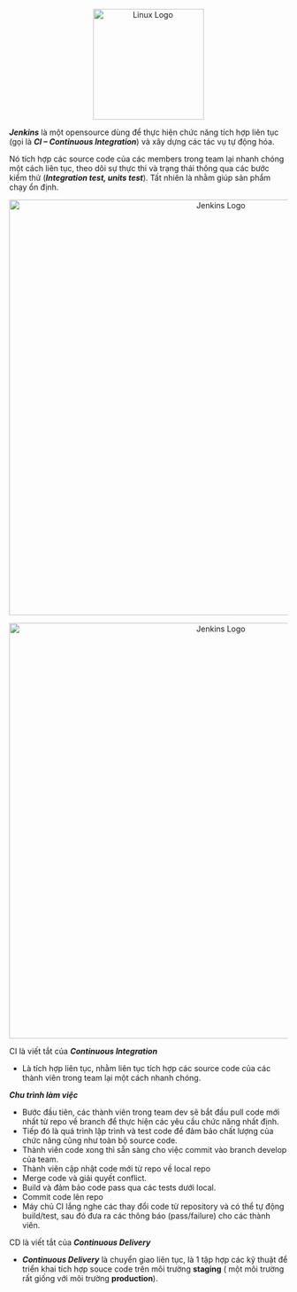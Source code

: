 <p align = "center">
  <a href="https://www.jenkins.io" target="blank"><img src="https://upload.wikimedia.org/wikipedia/commons/thumb/e/e9/Jenkins_logo.svg/1200px-Jenkins_logo.svg.png" width="200" alt="Linux Logo" /></a>
</p>


***Jenkins*** là một opensource dùng để thực hiện chức năng tích hợp liên tục (gọi là ***CI – Continuous Integration***) và xây dựng các tác vụ tự động hóa.

Nó tích hợp các source code của các members trong team lại nhanh chóng một cách liên tục, theo dõi sự thực thi và trạng thái thông qua các bước kiểm thử (***Integration test, units test***). Tất nhiên là nhằm giúp sản phẩm chạy ổn định.
<p align = "center">
  <a href="https://www.linux.org/" target="blank"><img src="https://topdev.vn/blog/wp-content/uploads/2019/05/jenkins.png"  alt="Jenkins Logo" width="750"/></a>
</p>

<p align = "center">
  <a href="https://www.linux.org/" target="blank"><img src="https://topdev.vn/blog/wp-content/uploads/2019/05/CICD.png"  alt="Jenkins Logo" width="750"/></a>
</p>

CI là viết tắt của ***Continuous Integration***
+ Là tích hợp liên tục, nhằm liên tục tích hợp các source code của các thành viên trong team lại một cách nhanh chóng.

***Chu trình làm việc***
- Bước đầu tiên, các thành viên trong team dev sẽ bắt đầu pull code mới nhất từ repo về branch để thực hiện các yêu cầu chức năng nhất định.
- Tiếp đó là quá trình lập trình và test code để đảm bảo chất lượng của chức năng cũng như toàn bộ source code.
- Thành viên code xong thì sẵn sàng cho việc commit vào branch develop của team.
- Thành viên cập nhật code mới từ repo về local repo
- Merge code và giải quyết conflict.
- Build và đảm bảo code pass qua các tests dưới local.
- Commit code lên repo
- Máy chủ CI lắng nghe các thay đổi code từ repository và có thể tự động build/test, sau đó đưa ra các thông báo (pass/failure) cho các thành viên.

CD là viết tắt của ***Continuous Delivery***
+ ***Continuous Delivery*** là chuyển giao liên tục, là 1 tập hợp các kỹ thuật để triển khai tích hợp souce code trên môi trường **staging** ( một môi trường rất giống với môi trường **production**).